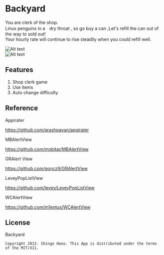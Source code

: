 Backyard
========

You are clerk of the shop.  
Linux penguins in a　dry throat , so go buy a can ,Let's refill the can out of the way to sold out!  
Your hourly rate will continue to rise steadily when you could refill well.

![Alt text](http://nntp.s1.adexd.net/images/backyard1.png)  
![Alt text](http://nntp.s1.adexd.net/images/backyard2.png)  


Features
------

1. Shop clerk game
2. Use items
3. Auto change difficulty


Reference
------
Appirater


<https://github.com/arashpayan/appirater>


MBAlertView


<https://github.com/mobitar/MBAlertView>


GRAlert View


<https://github.com/goncz9/GRAlertView>


LeveyPopListView


<https://github.com/levey/LeveyPopListView>


WCAlertView


<https://github.com/m1entus/WCAlertView>


License
------

Backyard

`Copyright 2013. Shingo Hano. This App is distributed under the terms of the MIT/X11.`  

